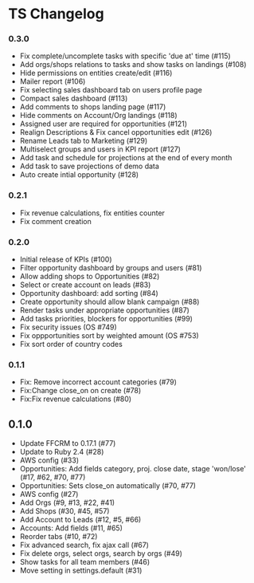 # TS Changelog

### 0.3.0

- Fix complete/uncomplete tasks with specific 'due at' time (#115)
- Add orgs/shops relations to tasks and show tasks on landings (#108)
- Hide permissions on entities create/edit (#116)
- Mailer report (#106)
- Fix selecting sales dashboard tab on users profile page
- Compact sales dashboard (#113)
- Add comments to shops landing page (#117)
- Hide comments on Account/Org landings (#118)
- Assigned user are required for opportunities (#121)
- Realign Descriptions & Fix cancel opportunities edit (#126)
- Rename Leads tab to Marketing (#129)
- Multiselect groups and users in KPI report (#127)
- Add task and schedule for projections at the end of every month
- Add task to save projections of demo data
- Auto create intial opportunity (#128)

### 0.2.1

- Fix revenue calculations, fix entities counter
- Fix comment creation

### 0.2.0

- Initial release of KPIs (#100)
- Filter opportunity dashboard by groups and users (#81)
- Allow adding shops to Opportunities (#82)
- Select or create account on leads (#83)
- Opportunity dashboard: add sorting (#84)
- Create opportunity should allow blank campaign (#88)
- Render tasks under appropriate opportunities (#87)
- Add tasks priorities, blockers for opportunities (#99)
- Fix security issues (OS #749)
- Fix oppportunities sort by weighted amount (OS #753)
- Fix sort order of country codes

### 0.1.1

- Fix: Remove incorrect account categories (#79)
- Fix:Change close_on on create (#78)
- Fix:Fix revenue calculations (#80)

## 0.1.0

- Update FFCRM to 0.17.1 (#77)
- Update to Ruby 2.4 (#28)
- AWS config (#33)
- Opportunities: Add fields category, proj. close date, stage 'won/lose' (#17, #62, #70, #77)
- Opportunities: Sets close_on automatically (#70, #77)
- AWS config (#27)
- Add Orgs (#9, #13, #22, #41)
- Add Shops (#30, #45, #57)
- Add Account to Leads (#12, #5, #66)
- Accounts: Add fields (#11, #65)
- Reorder tabs (#10, #72)
- Fix advanced search, fix ajax call (#67)
- Fix delete orgs, select orgs, search by orgs (#49)
- Show tasks for all team members (#46)
- Move setting in settings.default (#31)
